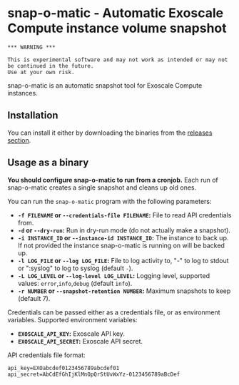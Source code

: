 # snap-o-matic - Automatic Exoscale Compute instance volume snapshot

```
*** WARNING ***

This is experimental software and may not work as intended or may not be continued in the future.
Use at your own risk. 
```

snap-o-matic is an automatic snapshot tool for Exoscale Compute instances.

## Installation

You can install it either by downloading the binaries from the
[releases section](https://github.com/exoscale-labs/snap-o-matic/releases).

## Usage as a binary

**You should configure snap-o-matic to run from a cronjob.**  Each run of snap-o-matic creates a single snapshot and
cleans up old ones.

You can run the `snap-o-matic` program with the following parameters:

 - **`-f FILENAME` or `--credentials-file FILENAME`:** File to read API credentials from.
 - **`-d` or `--dry-run`:** Run in dry-run mode (do not actually make a snapshot).
 - **`-i INSTANCE_ID` or `--instance-id INSTANCE_ID`:** The instance to back up. If not provided the instance snap-o-matic is running on will be backed up.
 - **`-l LOG_FILE` or `--log LOG_FILE`:** File to log activity to, "-" to log to stdout or ":syslog" to log to syslog (default `-`).
 - **`-L LOG_LEVEL` or `--log-level LOG_LEVEL`:** Logging level, supported values: `error`,`info`,`debug` (default `info`).
 - **`-r NUMBER` or `--snapshot-retention NUMBER`:** Maximum snapshots to keep (default 7).

Credentials can be passed either as a credentials file, or as environment variables. Supported environment variables:

 - **`EXOSCALE_API_KEY`:** Exoscale API key.
 - **`EXOSCALE_API_SECRET`:** Exoscale API secret.

API credentials file format:

```
api_key=EXOabcdef0123456789abcdef01
api_secret=AbCdEfGhIjKlMnOpQrStUvWxYz-0123456789aBcDef
```
